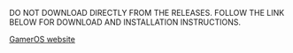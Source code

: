 DO NOT DOWNLOAD DIRECTLY FROM THE RELEASES. FOLLOW THE LINK BELOW FOR DOWNLOAD AND INSTALLATION INSTRUCTIONS.

[GamerOS website](https://gamer-os.github.io)
